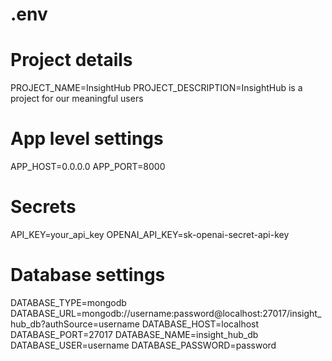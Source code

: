 # .env
# Project details
PROJECT_NAME=InsightHub
PROJECT_DESCRIPTION=InsightHub is a project for our meaningful users

# App level settings
APP_HOST=0.0.0.0
APP_PORT=8000

# Secrets
API_KEY=your_api_key
OPENAI_API_KEY=sk-openai-secret-api-key

# Database settings
DATABASE_TYPE=mongodb
DATABASE_URL=mongodb://username:password@localhost:27017/insight_hub_db?authSource=username
DATABASE_HOST=localhost
DATABASE_PORT=27017
DATABASE_NAME=insight_hub_db
DATABASE_USER=username
DATABASE_PASSWORD=password
